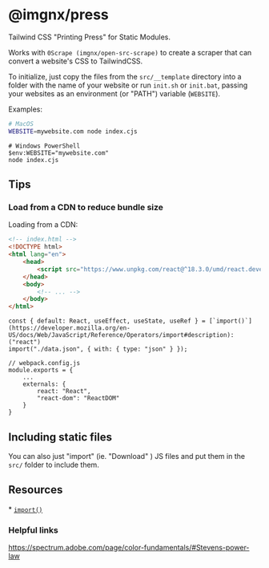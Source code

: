 # @imgnx/press

Tailwind CSS "Printing Press" for Static Modules.

Works with `0Scrape (imgnx/open-src-scrape)` to create a scraper that can convert a website's CSS to TailwindCSS.

To initialize, just copy the files from the `src/__template` directory into a folder with the name of your website or run `init.sh` or `init.bat`, passing your websites as an environment (or "PATH") variable (`WEBSITE`).

Examples:
<!--
This README file provides instructions for running the `index.cjs` script on both MacOS and Windows PowerShell.

For MacOS:
- Set the `WEBSITE` environment variable and run the script using the `node` command.

For Windows PowerShell:
- Set the `WEBSITE` environment variable using `$env:WEBSITE` and run the script using the `node` command.
-->

```zsh
# MacOS
WEBSITE=mywebsite.com node index.cjs
```

```pwsh
# Windows PowerShell
$env:WEBSITE="mywebsite.com"
node index.cjs
```

## Tips

### Load from a CDN to reduce bundle size

Loading from a CDN:

```HTML
<!-- index.html -->
<!DOCTYPE html>
<html lang="en">
    <head>
        <script src="https://www.unpkg.com/react@^18.3.0/umd/react.development.js" crossorigin></script>
    </head>
    <body>
        <!-- ... -->
    </body>
</html>
```

```JS
const { default: React, useEffect, useState, useRef } = [`import()`](https://developer.mozilla.org/en-US/docs/Web/JavaScript/Reference/Operators/import#description):("react")
import("./data.json", { with: { type: "json" } });
```

```JS
// webpack.config.js
module.exports = {
    ...
    externals: {
        react: "React",
        "react-dom": "ReactDOM"
    }
}
```

## Including static files

You can also just "import" (ie. "Download" ) JS files and put them in the `src/` folder to include them.

## Resources

\* [`import()`](https://developer.mozilla.org/en-US/docs/Web/JavaScript/Reference/Operators/import#description)

### Helpful links

<https://spectrum.adobe.com/page/color-fundamentals/#Stevens-power-law>

